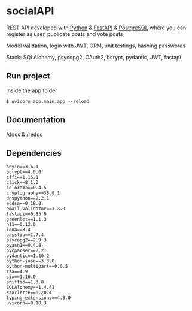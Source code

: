 # socialAPI

REST API developed with [Python](https://www.python.org/) & [FastAPI](https://fastapi.tiangolo.com/) & [PostgreSQL](https://www.postgresql.org/)
where you can register as user, publicate posts and vote posts

Model validation, login with JWT, ORM, unit testings, hashing passwords

Stack: SQLAlchemy, psycopg2, OAuth2, bcrypt, pydantic, JWT, fastapi

## Run project

Inside the app folder 

```
$ uvicorn app.main:app --reload
```

## Documentation

/docs & /redoc 

## Dependencies
```
anyio==3.6.1
bcrypt==4.0.0       
cffi==1.15.1        
click==8.1.3        
colorama==0.4.5     
cryptography==38.0.1
dnspython==2.2.1
ecdsa==0.18.0
email-validator==1.3.0
fastapi==0.85.0
greenlet==1.1.3
h11==0.13.0
idna==3.4
passlib==1.7.4
psycopg2==2.9.3
pyasn1==0.4.8
pycparser==2.21
pydantic==1.10.2
python-jose==3.3.0
python-multipart==0.0.5
rsa==4.9
six==1.16.0
sniffio==1.3.0
SQLAlchemy==1.4.41
starlette==0.20.4
typing_extensions==4.3.0
uvicorn==0.18.3
```
